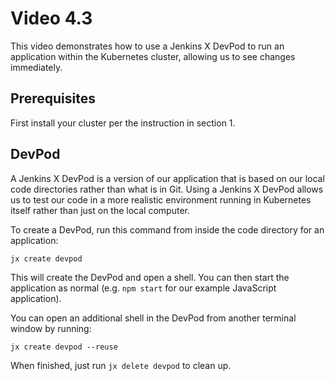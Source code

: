 # Video 4.3

This video demonstrates how to use a Jenkins X DevPod to run an application
within the Kubernetes cluster, allowing us to see changes immediately.

## Prerequisites

First install your cluster per the instruction in section 1.

## DevPod

A Jenkins X DevPod is a version of our application that is based on our local
code directories rather than what is in Git. Using a Jenkins X DevPod allows
us to test our code in a more realistic environment running in Kubernetes
itself rather than just on the local computer.

To create a DevPod, run this command from inside the code directory for an
application:

```
jx create devpod
```

This will create the DevPod and open a shell. You can then start the
application as normal (e.g. `npm start` for our example JavaScript application).

You can open an additional shell in the DevPod from another terminal window
by running:

```
jx create devpod --reuse
```

When finished, just run `jx delete devpod` to clean up.
